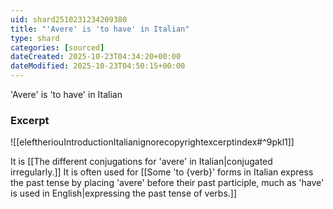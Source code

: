 ```yaml
---
uid: shard2510231234209380
title: "'Avere' is 'to have' in Italian"
type: shard
categories: [sourced]
dateCreated: 2025-10-23T04:34:20+00:00
dateModified: 2025-10-23T04:50:15+00:00
---
```

'Avere' is 'to have' in Italian
### Excerpt
![[eleftheriouIntroductionItalianignorecopyrightexcerptindex#^9pkl1]]

It is [[The different conjugations for 'avere' in Italian|conjugated irregularly.]] It is often used for [[Some 'to {verb}' forms in Italian express the past tense by placing 'avere' before their past participle, much as 'have' is used in English|expressing the past tense of verbs.]]